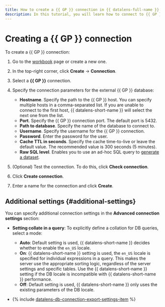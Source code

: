```yaml
---
title: How to create a {{ GP }} connection in {{ datalens-full-name }}
description: In this tutorial, you will learn how to connect to {{ GP }} in {{ datalens-full-name }}.
---
```


# Creating a {{ GP }} connection



To create a {{ GP }} connection:

1. Go to the [workbook](../../workbooks-collections/index.md) page or create a new one.
1. In the top-right corner, click **Create** → **Connection**.
1. Select a **{{ GP }}** connection.
1. Specify the connection parameters for the external {{ GP }} database:

   * **Hostname**. Specify the path to the {{ GP }} host. You can specify multiple hosts in a comma-separated list. If you are unable to connect to the first host, {{ datalens-short-name }} will select the next one from the list.
   * **Port**. Specify the {{ GP }} connection port. The default port is 5432.
   * **Path to database**. Specify the name of the database to connect to.
   * **Username**. Specify the username for the {{ GP }} connection.
   * **Password**. Enter the password for the user.
   * **Cache TTL in seconds**. Specify the cache time-to-live or leave the default value. The recommended value is 300 seconds (5 minutes).
   * **Raw SQL level**. Enables you to use an ad-hoc SQL query to [generate a dataset](../../dataset/settings.md#sql-request-in-datatset).

1. (Optional) Test the connection. To do this, click **Check connection**.
1. Click **Create connection**.
1. Enter a name for the connection and click **Create**.


## Additional settings {#additional-settings}

You can specify additional connection settings in the **Advanced connection settings** section:

* **Setting collate in a query**: To explicitly define a collation for DB queries, select a mode:

  * **Auto**: Default setting is used, {{ datalens-short-name }} decides whether to enable the `en_US` locale.
  * **On**: {{ datalens-short-name }} setting is used, the `en_US` locale is specified for individual expressions in a query. This makes the server use the appropriate sorting logic, regardless of the server settings and specific tables. Use the {{ datalens-short-name }} setting if the DB locale is incompatible with {{ datalens-short-name }} performance. 
  * **Off**: Default setting is used, {{ datalens-short-name }} only uses the existing parameters of the DB locale.

* {% include [datalens-db-connection-export-settings-item](../../../_includes/datalens/operations/datalens-db-connection-export-settings-item.md) %}

